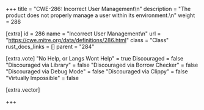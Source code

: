 +++
title = "CWE-286: Incorrect User Management\n"
description = "The product does not properly manage a user within its environment.\n"
weight = 286

[extra]
id = 286
name = "Incorrect User Management\n"
url = "https://cwe.mitre.org/data/definitions/286.html"
class = "Class"
rust_docs_links = []
parent = "284"

[extra.vote]
"No Help, or Langs Wont Help" = true
Discouraged = false
"Discouraged via Library" = false
"Discouraged via Borrow Checker" = false
"Discouraged via Debug Mode" = false
"Discouraged via Clippy" = false
"Virtually Impossible" = false

[extra.vector]

+++